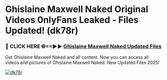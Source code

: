# Ghislaine Maxwell Naked Original Videos 0nlyFans Leaked - Files Updated! (dk78r)

<h3>🔴 CLICK HERE 🌐==►► <a href="https://tinyurl.com/yckcrads" rel="nofollow">Ghislaine Maxwell Naked Updated Files</a></h3>

Get Ghislaine Maxwell Naked and all content. Now you can access all videos and pictures of Ghislaine Maxwell Naked. New Updated Files 2025!

[![dk78r](https://i.imgur.com/hpKpOFt.gif)](https://tinyurl.com/yckcrads)
